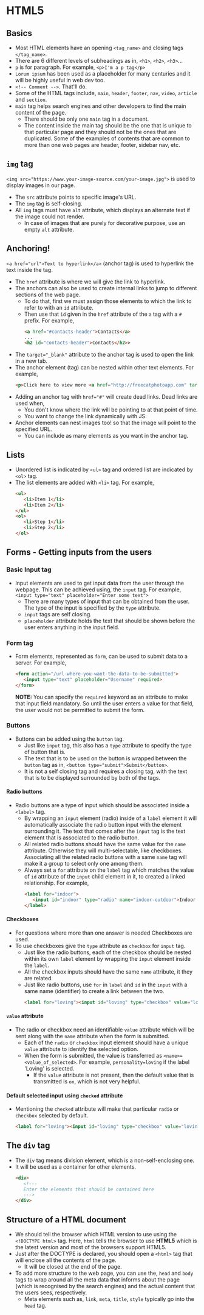 # HTML5

## Basics
* Most HTML elements have an opening `<tag_name>` and closing tags `</tag_name>`.
* There are 6 different levels of subheadings as in, `<h1>`, `<h2>`, `<h3>`...
* `p` is for paragraph. For example, `<p>I'm a p tag</p>`
* `Lorum ipsum` has been used as a placeholder for many centuries and it will be highly useful in web dev too.
* `<!-- Comment -->`. That'll do.
* Some of the HTML tags include, `main`, `header`, `footer`, `nav`, `video`, `article` and `section`.
* `main` tag helps search engines and other developers to find the main content of the page.
  * There should be only one `main` tag in a document.
  * The content inside the main tag should be the one that is unique to that particular page and they should not be the ones that are duplicated. Some of the examples of contents that are common to more than one web pages are header, footer, sidebar nav, etc.

## `img` tag
`<img src="https://www.your-image-source.com/your-image.jpg">` is used to display images in our page.
* The `src` attribute points to specific image's URL.
* The `img` tag is self-closing.
* All `img` tags must have `alt` attribute, which displays an alternate text if the image could not render.
  * In case of images that are purely for decorative purpose, use an empty `alt` attribute.

## Anchoring!
`<a href="url">Text to hyperlink</a>` (anchor tag) is used to hyperlink the text inside the tag.
   * The `href` attribute is where we will give the link to hyperlink.
   * The anchors can also be used to create internal links to jump to different sections of the web page.
     * To do that, first we must assign those elements to which the link to refer to with an `id` attribute.
     * Then use that `id` given in the `href` attribute of the `a` tag with a `#` prefix. For example,
         ```html
         <a href="#contacts-header">Contacts</a>
         ...
         <h2 id="contacts-header">Contacts</h2>>
         ```
   * The `target="_blank"` attribute to the anchor tag is used to open the link in a new tab.
   * The anchor element (tag) can be nested within other text elements. For example, 
      ```html
      <p>Click here to view more <a href="http://freecatphotoapp.com" target="_blank">cat photos</a>.</p>
      ```
   * Adding an anchor tag with `href="#"` will create dead links. Dead links are used when,
     * You don't know where the link will be pointing to at that point of time. 
     * You want to change the link dynamically with JS.
   * Anchor elements can nest images too! so that the image will point to the specified URL.
     * You can include as many elements as you want in the anchor tag.

## Lists
* Unordered list is indicated by `<ul>` tag and ordered list are indicated by `<ol>` tag. 
* The list elements are added with `<li>` tag. For example,
    ```html
    <ul>
       <li>Item 1</li>
       <li>Item 2</li>
    </ul>
    <ol>
       <li>Step 1</li>
       <li>Step 2</li>
    </ol>
    ```

## Forms - Getting inputs from the users

### Basic Input tag
* Input elements are used to get input data from the user through the webpage. This can be achieved using, the `input` tag. For example, `<input type="text" placeholder="Enter some text">`
  * There are many types of input that can be obtained from the user. The type of the input is specified by the `type` attribute.
  * `input` tags are self closing.
  * `placeholder` attribute holds the text that should be shown before the user enters anything in the input field.

### Form tag
* Form elements, represented as `form`, can be used to submit data to a server. For example,
   ```html
   <form action="/url-where-you-want-the-data-to-be-submitted">
      <input type="text" placeholder="Username" required>
   </form>
   ```
   **NOTE:** You can specify the `required` keyword as an attribute to make that input field mandatory. So until the user enters a value for that field, the user would not be permitted to submit the form.

### Buttons
* Buttons can be added using the `button` tag.
  * Just like `input` tag, this also has a `type` attribute to specify the type of button that is.
  * The text that is to be used on the button is wrapped between the `button` tag as in, `<button type="submit">Submit</button>`.
  * It is not a self closing tag and requires a closing tag, with the text that is to be displayed surrounded by both of the tags.

#### Radio buttons
* Radio buttons are a type of input which should be associated inside a `<label>` tag. 
  * By wrapping an `input` element (radio) inside of a `label` element it will automatically associate the radio button input with the element surrounding it. The text that comes after the `input` tag is the text element that is associated to the radio button.
  * All related radio buttons should have the same value for the `name` attribute. Otherwise they will multi-selectable, like checkboxes. Associating all the related radio buttons with a same `name` tag will make it a group to select only one among them.
  * Always set a `for` attribute on the `label` tag which matches the value of `id` attribute of the `input` child element in it, to created a linked relationship. For example,
      ```html
      <label for="indoor">
         <input id="indoor" type="radio" name="indoor-outdoor">Indoor
      </label>
      ```

#### Checkboxes
* For questions where more than one answer is needed Checkboxes are used. 
* To use checkboxes give the `type` attribute as `checkbox` for `input` tag.
  * Just like the radio buttons, each of the checkbox should be nested within its own `label` element by wrapping the `input` element inside the `label`.
  * All the checkbox inputs should have the same `name` attribute, it they are related.
  * Just like radio buttons, use `for` in `label` and `id` in the `input` with a same name (identifier) to create a link between the two.
     ```html
     <label for="loving"><input id="loving" type="checkbox" value="loving" name="personality">Loving</label>
     ```

#### `value` attribute 
* The radio or checkbox need an identifiable `value` attribute which will be sent along with the `name` attribute when the form is submitted.
  * Each of the `radio` or `checkbox` input element should have a unique `value` attribute to identify the selected option.
  * When the form is submitted, the value is transferred as `<name>=<value_of_selected>`. For example, `personality=loving` if the label 'Loving' is selected.
    * If the `value` attribute is not present, then the default value that is transmitted is `on`, which is not very helpful.

#### Default selected input using `checked` attribute
* Mentioning the `checked` attribute will make that particular `radio` or `checkbox` selected by default.
  ```html
  <label for="loving"><input id="loving" type="checkbox" value="loving" name="personality" checked>
  ```

## The `div` tag
* The `div` tag means division element, which is a non-self-enclosing one.
* It will be used as a container for other elements.
   ```html
   <div>
      <!---
      Enter the elements that should be contained here
      --->
   </div>
   ```

## Structure of a HTML document
* We should tell the browser which HTML version to use using the `<!DOCTYPE html>` tag. Here, `html` tells the browser to use **HTML5** which is the latest version and most of the browsers support HTML5. 
* Just after the DOCTYPE is declared, you should open a `<html>` tag that will enclose all the contents of the page. 
  * It will be closed at the end of the page.
* To add more structure to the web page, you can use the, `head` and `body` tags to wrap around all the meta data that informs about the page (which is recognised by the search engines) and the actual content that the users sees, respectively.
  * Meta elements such as, `link`, `meta`, `title`, `style` typically go into the `head` tag.